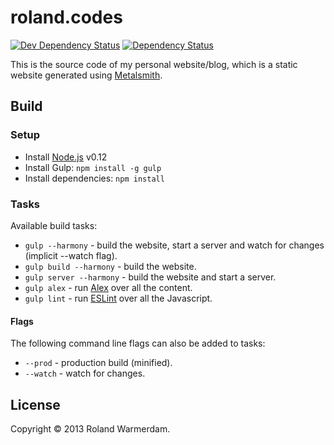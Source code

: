 roland.codes
=====================

[![Dev Dependency Status](https://david-dm.org/Rowno/roland.codes/dev-status.svg)](https://david-dm.org/Rowno/roland.codes#info=devDependencies)
[![Dependency Status](https://david-dm.org/Rowno/roland.codes/status.svg)](https://david-dm.org/Rowno/roland.codes#info=dependencies)

This is the source code of my personal website/blog, which is a static website generated using [Metalsmith][].


Build
-----

### Setup ###

 * Install [Node.js][] v0.12
 * Install Gulp: `npm install -g gulp`
 * Install dependencies: `npm install`

### Tasks ###

Available build tasks:

 * `gulp --harmony` - build the website, start a server and watch for changes (implicit --watch flag).
 * `gulp build --harmony` - build the website.
 * `gulp server --harmony` - build the website and start a server.
 * `gulp alex` - run [Alex](http://alexjs.com/) over all the content.
 * `gulp lint` - run [ESLint](http://eslint.org/) over all the Javascript.

#### Flags ####

The following command line flags can also be added to tasks:

 * `--prod` - production build (minified).
 * `--watch` - watch for changes.


License
-------

Copyright © 2013 Roland Warmerdam.


[metalsmith]: http://www.metalsmith.io/
[node.js]: http://nodejs.org/
